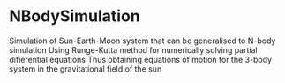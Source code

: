 # NBodySimulation
Simulation of Sun-Earth-Moon system that can be  generalised to N-body simulation
Using Runge-Kutta method for numerically solving partial difierential equations
Thus obtaining equations of motion for the 3-body system in the gravitational field of the sun
